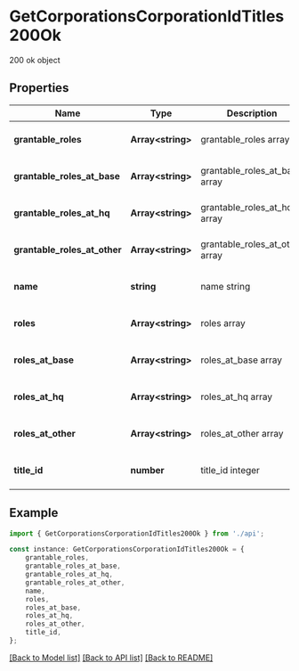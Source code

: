 # GetCorporationsCorporationIdTitles200Ok

200 ok object

## Properties

Name | Type | Description | Notes
------------ | ------------- | ------------- | -------------
**grantable_roles** | **Array&lt;string&gt;** | grantable_roles array | [optional] [default to undefined]
**grantable_roles_at_base** | **Array&lt;string&gt;** | grantable_roles_at_base array | [optional] [default to undefined]
**grantable_roles_at_hq** | **Array&lt;string&gt;** | grantable_roles_at_hq array | [optional] [default to undefined]
**grantable_roles_at_other** | **Array&lt;string&gt;** | grantable_roles_at_other array | [optional] [default to undefined]
**name** | **string** | name string | [optional] [default to undefined]
**roles** | **Array&lt;string&gt;** | roles array | [optional] [default to undefined]
**roles_at_base** | **Array&lt;string&gt;** | roles_at_base array | [optional] [default to undefined]
**roles_at_hq** | **Array&lt;string&gt;** | roles_at_hq array | [optional] [default to undefined]
**roles_at_other** | **Array&lt;string&gt;** | roles_at_other array | [optional] [default to undefined]
**title_id** | **number** | title_id integer | [optional] [default to undefined]

## Example

```typescript
import { GetCorporationsCorporationIdTitles200Ok } from './api';

const instance: GetCorporationsCorporationIdTitles200Ok = {
    grantable_roles,
    grantable_roles_at_base,
    grantable_roles_at_hq,
    grantable_roles_at_other,
    name,
    roles,
    roles_at_base,
    roles_at_hq,
    roles_at_other,
    title_id,
};
```

[[Back to Model list]](../README.md#documentation-for-models) [[Back to API list]](../README.md#documentation-for-api-endpoints) [[Back to README]](../README.md)
